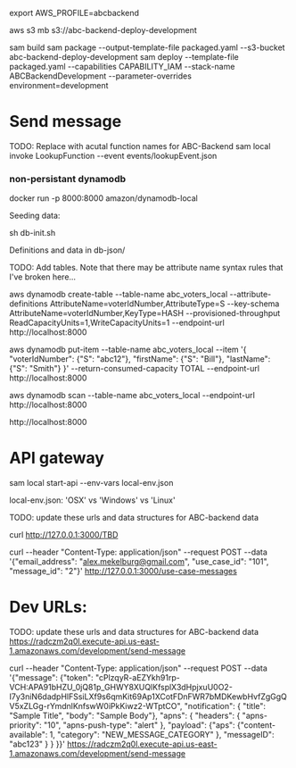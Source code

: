 export AWS_PROFILE=abcbackend

aws s3 mb s3://abc-backend-deploy-development

sam build
sam package --output-template-file packaged.yaml --s3-bucket abc-backend-deploy-development
sam deploy --template-file packaged.yaml --capabilities CAPABILITY_IAM --stack-name ABCBackendDevelopment --parameter-overrides environment=development

# Send message

TODO: Replace with acutal function names for ABC-Backend
sam local invoke LookupFunction --event events/lookupEvent.json

### non-persistant dynamodb

docker run -p 8000:8000 amazon/dynamodb-local

Seeding data:

sh db-init.sh

Definitions and data in db-json/

TODO: Add tables. Note that there may be attribute name syntax rules that I've broken here...

aws dynamodb create-table --table-name abc_voters_local --attribute-definitions AttributeName=voterIdNumber,AttributeType=S --key-schema AttributeName=voterIdNumber,KeyType=HASH --provisioned-throughput ReadCapacityUnits=1,WriteCapacityUnits=1 --endpoint-url http://localhost:8000

aws dynamodb put-item --table-name abc_voters_local --item '{ "voterIdNumber": {"S": "abc12"}, "firstName": {"S": "Bill"}, "lastName": {"S": "Smith"} }' --return-consumed-capacity TOTAL --endpoint-url http://localhost:8000

aws dynamodb scan --table-name abc_voters_local --endpoint-url http://localhost:8000

http://localhost:8000

# API gateway

sam local start-api --env-vars local-env.json

local-env.json: 'OSX' vs 'Windows' vs 'Linux'

TODO: update these urls and data structures for ABC-backend data

curl http://127.0.0.1:3000/TBD

curl --header "Content-Type: application/json" --request POST --data '{"email_address": "alex.mekelburg@gmail.com", "use_case_id": "101", "message_id": "2"}' http://127.0.0.1:3000/use-case-messages

# Dev URLs:

TODO: update these urls and data structures for ABC-backend data
https://radczm2q0l.execute-api.us-east-1.amazonaws.com/development/send-message

curl --header "Content-Type: application/json" --request POST --data '{"message": {"token": "cPlzqyR-aEZYkh91rp-VCH:APA91bHZU_0jQ81p_GHWY8XUQlKfsplX3dHpjxuU0O2-I7y3niN6dadpHlFSsiLXf9s6qmKit69Ap1XCotFDnFWR7bMDKewbHvfZgGgQV5xZLGg-rYmdnlKnfswW0iPkKiwz2-WTptCO", "notification": { "title": "Sample Title", "body": "Sample Body"}, "apns": { "headers": { "apns-priority": "10", "apns-push-type": "alert" }, "payload": {"aps": {"content-available": 1, "category": "NEW_MESSAGE_CATEGORY" }, "messageID": "abc123" } } }}' https://radczm2q0l.execute-api.us-east-1.amazonaws.com/development/send-message
